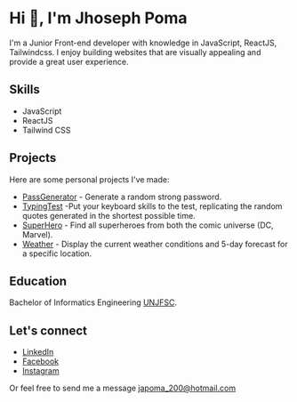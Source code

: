 # Hi 👋, I'm Jhoseph Poma

I'm a Junior Front-end developer with knowledge in JavaScript, ReactJS, Tailwindcss. I enjoy building websites that are visually appealing and provide a great user experience.

## Skills

- JavaScript
- ReactJS
- Tailwind CSS

## Projects

Here are some personal projects I've made:

- [PassGenerator](https://rtzboy.github.io/pass_gener_jp/) - Generate a random strong password.
- [TypingTest](https://typingtestjpdev.netlify.app/) -Put your keyboard skills to the test, replicating the random quotes generated in the shortest possible time.
- [SuperHero](https://super-hero-woad.vercel.app/) - Find all superheroes from both the comic universe (DC, Marvel).
- [Weather](https://weatherjpdev.netlify.app/) - Display the current weather conditions and 5-day forecast for a specific location.

## Education

Bachelor of Informatics Engineering [UNJFSC](https://unjfsc.edu.pe/).

## Let's connect

- [LinkedIn](https://www.linkedin.com/in/jhoseph-poma-aldave-9b01a01a9/)
- [Facebook](https://www.facebook.com/joseph.22.12/)
- [Instagram](https://www.instagram.com/jhoseph2212/)

Or feel free to send me a message japoma_200@hotmail.com 
